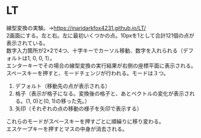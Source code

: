 # LT  
線型変換の実験。→https://inaridarkfox4231.github.io/LT/  
2画面にする。左と右。左に最初いくつかの点。10pxを1として合計121個の点が表示されている。  
数字入力箇所が2×2で4つ、十字キーでカーソル移動、数字を入れられる（デフォルトは1, 0, 0, 1）。  
エンターキーでその場合の線型変換の実行結果が右側の座標平面に表示される。  
スペースキーを押すと、モードチェンジが行われる。モードは３つ。  
1. デフォルト（移動先の点が表示される）  
2. 格子（表示が格子になる。変換後の格子と、あとベクトルの変化が表示される。(1, 0)と(0, 1)の移った先。）  
3. 矢印（それぞれの点の移動の様子を矢印で表示する）

これらのモードがスペースキーを押すごとに順繰りに移り変わる。  
エスケープキーを押すとマスの中身が消去される。

